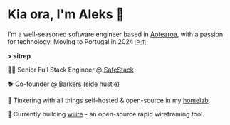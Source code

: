 # Kia ora, I'm Aleks 🤙

I'm a well-seasoned software engineer based in [Aotearoa](https://en.wikipedia.org/wiki/Aotearoa), with a passion for technology. Moving to Portugal in 2024 🇵🇹

**> sitrep**

👨‍💻 Senior Full Stack Engineer @ [SafeStack](https://safestack.io)

🐕 Co-founder @ [Barkers](https://barkers.software) (side hustle)

🥼 Tinkering with all things self-hosted & open-source in my [homelab](https://github.com/agbfm/batcave).

🚧 Currently building [wiiire](https://github.com/agbfm/wiiire) - an open-source rapid wireframing tool.
